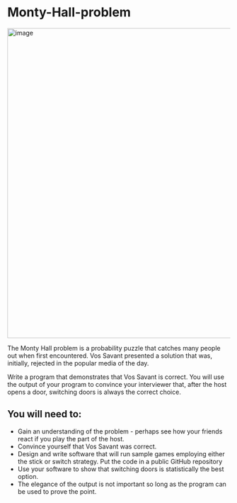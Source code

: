 # Monty-Hall-problem

<img width="700" alt="image" src="https://user-images.githubusercontent.com/47576080/159919880-66929975-fab8-44bc-9a40-4cae95bab7b0.png">













The Monty Hall problem is a probability puzzle that catches many people out when first encountered. Vos Savant presented a solution that was, initially, rejected in the popular media of the day.

 Write a program that demonstrates that Vos Savant is correct. You will use the output of your program to convince your interviewer that, after the host opens a door, switching doors is always the correct choice.

 ## You will need to:

- Gain an understanding of the problem - perhaps see how your friends react if you play the part of the host.
- Convince yourself that Vos Savant was correct.
- Design and write software that will run sample games employing either the stick or switch strategy.
Put the code in a public GitHub repository
- Use your software to show that switching doors is statistically the best option.
- The elegance of the output is not important so long as the program can be used to prove the point.
